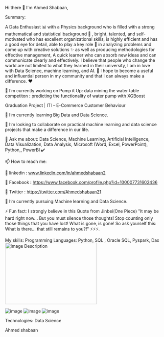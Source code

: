 Hi there 👋 I'm Ahmed Shabaan,

Summary:

A Data Enthusiast 📊 with a Physics background who is filled with a strong mathematical and statistical background 📜 , bright, talented, and self-motivated who has excellent organizational skills, is highly efficient and has a good eye for detail, able to play a key role 🚀 in analyzing problems and come up with creative solutions ✨ as well as producing methodologies for effective management, A quick learner who can absorb new ideas and can communicate clearly and effectively. I believe that people who change the world are not limited to what they learned in their university, I am in love with Data Science, machine learning, and AI. 🤖 I hope to become a useful and influential person in my community and that I can always make a difference. ♥ 



🔭 I’m currently working on Pump it Up: data mining the water table competiton : predicting the functionality of water pump with XGBoost 

  Graduation Project | ITI – E-Commerce Customer Behaviour

🌱 I’m currently learning Big Data and Data Science.

👯 I’m looking to collaborate on practical machine learning and data science projects that make a difference in our life.

💬 Ask me about: Data Science, Machine Learning, Artificial Intelligence, Data Visualization, Data Analysis, Microsoft (Word, Excel, PowerPoint), Python,, PowerBI ✔️

📫 How to reach me:

🔗 linkedin : www.linkedin.com/in/ahmedshabaan2

🔗 Facebook : https://www.facebook.com/profile.php?id=100007731602436

🔗 Twitter : https://twitter.com/Ahmedshabaan21

🌱 I’m currently pursuing Machine learning and Data Science.

⚡ Fun fact: I strongly believe in this Quote from Jinbei(One Piece) "It may be hard right now... But you must silence those thoughts! Stop counting only those 
  things that you have lost! What is gone, is gone! So ask yourself this: What is there... that still remains to you?!" ⚡⚡⚡.

My skills:
Programming Languages:
Python, SQL , Oracle SQL, Pyspark, Dax 
<img src="[path/to/your/image.png](https://github.com/A7med-Sh3baan/A7med-Sh3baan/assets/60860005/36f31db4-5284-43a9-86b6-5fa4ad250f01)" alt="Image Description" width="300" height="200">


![image](https://github.com/A7med-Sh3baan/A7med-Sh3baan/assets/60860005/36f31db4-5284-43a9-86b6-5fa4ad250f01)
![image](https://github.com/A7med-Sh3baan/A7med-Sh3baan/assets/60860005/241a541a-d38b-4dcd-b00b-860de98eff3a)
![image](https://github.com/A7med-Sh3baan/A7med-Sh3baan/assets/60860005/c656d155-9eef-40ed-ad7d-96af5144aa43)

Technologies:
Data Science

Ahmed shabaan
